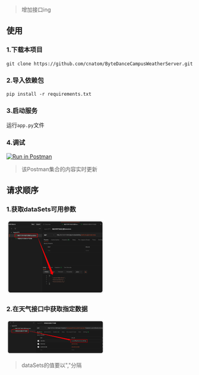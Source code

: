 > 增加接口ing
## 使用

### 1.下载本项目

```
git clone https://github.com/cnatom/ByteDanceCampusWeatherServer.git
```

### 2.导入依赖包

```
pip install -r requirements.txt
```

### 3.启动服务
运行`app.py`文件

### 4.调试
[![Run in Postman](https://run.pstmn.io/button.svg)](https://app.getpostman.com/run-collection/10327528-6dbd0332-15b4-44ef-876b-63b3a12ab35a?action=collection%2Ffork&collection-url=entityId%3D10327528-6dbd0332-15b4-44ef-876b-63b3a12ab35a%26entityType%3Dcollection%26workspaceId%3D22ac44d8-23d6-41c5-9279-4254c56a60af)

> 该Postman集合的内容实时更新

## 请求顺序

### 1.获取dataSets可用参数



<img src="./static/docs/images/help1.png" style="zoom:25%;" />



### 2.在天气接口中获取指定数据



<img src="./static/docs/images/help2.png" style="zoom:25%;" />

> dataSets的值要以","分隔
